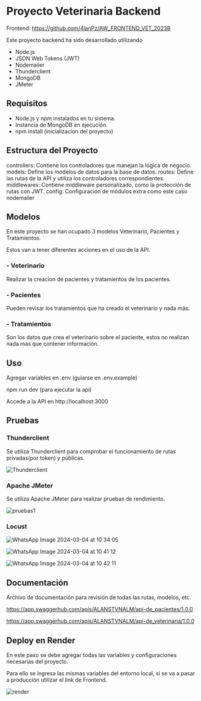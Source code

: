 # Proyecto Veterinaria Backend
Frontend: https://github.com/4lanPz/AW_FRONTEND_VET_2023B

Este proyecto backend ha sido desarrollado utilizando
- Node.js 
- JSON Web Tokens (JWT)
- Nodemailer
- Thunderclient
- MongoDB
- JMeter

## Requisitos
- Node.js y npm instalados en tu sistema.
- Instancia de MongoDB en ejecución.
- npm install (inicializacion del proyecto)

## Estructura del Proyecto
controllers: Contiene los controladores que manejan la lógica de negocio.
models: Define los modelos de datos para la base de datos.
routes: Define las rutas de la API y utiliza los controladores correspondientes.
middlewares: Contiene middleware personalizado, como la protección de rutas con JWT.
config: Configuración de módulos extra como este caso nodemailer

## Modelos

En este proyecto se han ocupado 3 modelos Veterinario, Pacientes y Tratamientos.

Estos van a tener diferentes acciones en el uso de la API.

### - Veterinario
Realizar la creacion de pacientes y tratamientos de los pacientes.

### - Pacientes
Pueden revisar los tratamientos que ha creado el veterinario y nada más.

### - Tratamientos
Son los datos que crea el veterinario sobre el paciente, estos no realizan nada mas que contener información.

## Uso
Agregar variables en .env (guiarse en .env.example)

npm run dev (para ejecutar la api)

Accede a la API en http://localhost:3000

## Pruebas
### Thunderclient
Se utiliza Thunderclient para comprobar el funcionamiento de rutas privadas(por token) y públicas.

![Thunderclient](https://github.com/4lanPz/AW_BACKEND_VET_2023B/assets/117743495/e9e8b783-2d07-4187-b6cd-602bac169e1a)


### Apache JMeter
Se utiliza Apache JMeter para realizar pruebas de rendimiento.

![pruebas1](https://github.com/4lanPz/AW_BACKEND_VET_2023B/assets/117743495/0595037d-6daf-4977-8934-807ecbd9a3e6)

### Locust

![WhatsApp Image 2024-03-04 at 10 34 05](https://github.com/4lanPz/AW_BACKEND_VET_2023B/assets/117743495/01dd1c7d-5856-4f2c-860a-bd5cc27d1357)

![WhatsApp Image 2024-03-04 at 10 41 12](https://github.com/4lanPz/AW_BACKEND_VET_2023B/assets/117743495/263640e2-778f-4371-87dd-4f0f06f07b51)

![WhatsApp Image 2024-03-04 at 10 42 11](https://github.com/4lanPz/AW_BACKEND_VET_2023B/assets/117743495/c26873d0-ef41-472c-88d1-be36482c9f37)

## Documentación
Archivo de documentación para revisión de todas las rutas, modelos, etc.

https://app.swaggerhub.com/apis/ALANSTVNALM/api-de_pacientes/1.0.0

https://app.swaggerhub.com/apis/ALANSTVNALM/api-de_veterinaria/1.0.0

## Deploy en Render
En este paso se debe agregar todas las variables y configuraciones necesarias del proyecto.

Para ello se ingresa las mismas variables del entorno local, si se va a pasar a producción utilizar el link de Frontend.

![render](https://github.com/4lanPz/AW_BACKEND_VET_2023B/assets/117743495/833195e0-e081-4d29-8241-529ba12772ca)

